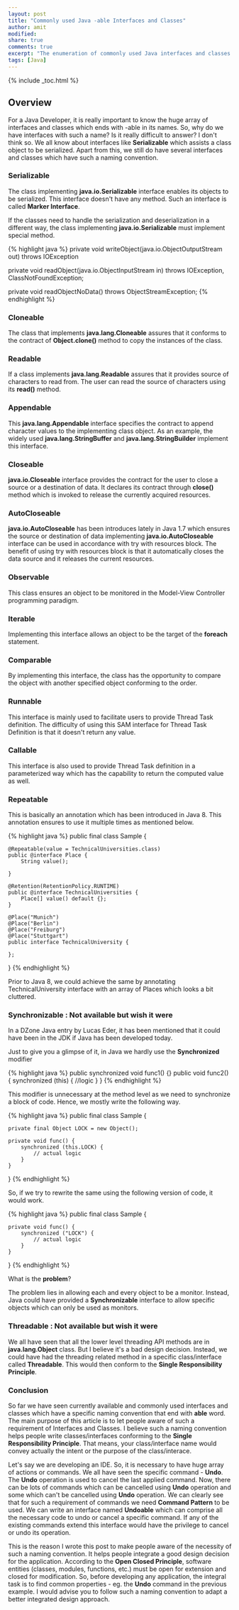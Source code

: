 ```yaml
---
layout: post
title: "Commonly used Java -able Interfaces and Classes"
author: amit
modified:
share: true
comments: true
excerpt: "The enumeration of commonly used Java interfaces and classes that ends with -able"
tags: [Java]
---
```


{% include _toc.html %}

## Overview

For a Java Developer, it is really important to know the huge array of interfaces and classes which ends with -able in its names. So, why do we have interfaces with such a name? Is it really difficult to answer? I don't think so. We all know about interfaces like **Serializable** which assists a class object to be serialized. Apart from this, we still do have several interfaces and classes which have such a naming convention.

### Serializable

The class implementing **java.io.Serializable** interface enables its objects to be serialized. This interface doesn't have any method. Such an interface is called **Marker Interface**.

If the classes need to handle the serialization and deserialization in a different way, the class implementing **java.io.Serializable** must implement special method.

{% highlight java %}
private void writeObject(java.io.ObjectOutputStream out) throws IOException

private void readObject(java.io.ObjectInputStream in) throws IOException, ClassNotFoundException;

private void readObjectNoData() throws ObjectStreamException;
{% endhighlight %}

### Cloneable

The class that implements **java.lang.Cloneable** assures that it conforms to the contract of **Object.clone()** method to copy the instances of the class.

### Readable

If a class implements **java.lang.Readable** assures that it provides source of characters to read from. The user can read the source of characters using its **read()** method.

### Appendable

This **java.lang.Appendable** interface specifies the contract to append character values to the implementing class object. As an example, the widely used **java.lang.StringBuffer** and **java.lang.StringBuilder** implement this interface.

### Closeable

**java.io.Closeable** interface provides the contract for the user to close a source or a destination of data. It declares its contract through **close()** method which is invoked to release the currently acquired resources.

### AutoCloseable

**java.io.AutoCloseable** has been introduces lately in Java 1.7 which ensures the source or destination of data implementing **java.io.AutoCloseable** interface can be used in accordance with try with resources block. The benefit of using try with resources block is that it automatically closes the data source and it releases the current resources.

### Observable

This class ensures an object to be monitored in the Model-View Controller programming paradigm.

### Iterable

Implementing this interface allows an object to be the target of the **foreach** statement.

### Comparable

By implementing this interface, the class has the opportunity to compare the object with another specified object conforming to the order.

### Runnable

This interface is mainly used to facilitate users to provide Thread Task definition. The difficulty of using this SAM interface for Thread Task Definition is that it doesn't return any value.

### Callable

This interface is also used to provide Thread Task definition in a parameterized way which has the capability to return the computed value as well.

### Repeatable

This is basically an annotation which has been introduced in Java 8. This annotation ensures to use it multiple times as mentioned below.

{% highlight java %}
public final class Sample {

	@Repeatable(value = TechnicalUniversities.class)
	public @interface Place {
		String value();

	}

	@Retention(RetentionPolicy.RUNTIME)
	public @interface TechnicalUniversities {
		Place[] value() default {};
	}

	@Place("Munich")
	@Place("Berlin")
	@Place("Freiburg")
	@Place("Stuttgart")
	public interface TechnicalUniversity {

	};
}
{% endhighlight %}

Prior to Java 8, we could achieve the same by annotating TechnicalUniversity interface with an array of Places which looks a bit cluttered.

### Synchronizable : Not available but wish it were

In a DZone Java entry by Lucas Eder, it has been mentioned that it could have been in the JDK if Java has been developed today.

Just to give you a glimpse of it, in Java we hardly use the **Synchronized** modifier

{% highlight java %}
public synchronized void func1() {}
public void func2() {
    synchronized (this) {
      //logic
    }
}
{% endhighlight %}

This modifier is unnecessary at the method level as we need to synchronize a block of code. Hence, we mostly write the following way.

{% highlight java %}
public final class Sample {

	private final Object LOCK = new Object();

	private void func() {
		synchronized (this.LOCK) {
			// actual logic
		}
	}
}
{% endhighlight %}

So, if we try to rewrite the same using the following version of code, it would work.

{% highlight java %}
public final class Sample {

	private void func() {
		synchronized ("LOCK") {
			// actual logic
		}
	}

}
{% endhighlight %}

What is the **problem**?

The problem lies in allowing each and every object to be a monitor. Instead, Java could have provided a **Synchronizable** interface to allow specific objects which can only be used as monitors.

### Threadable : Not available but wish it were

We all have seen that all the lower level threading API methods are in **java.lang.Object** class. But I believe it's a bad design decision. Instead, we could have had the threading related method in a specific class/interface called **Threadable**. This would then conform to the **Single Responsibility Principle**.

### Conclusion

So far we have seen currently available and commonly used interfaces and classes which have a specific naming convention that end with **able** word. The main purpose of this article is to let people aware of such a requirement of Interfaces and Classes. I believe such a naming convention helps people write classes/interfaces conforming to the **Single Responsibility Principle**. That means, your class/interface name would convey actually the intent or the purpose of the class/interace.

Let's say we are developing an IDE. So, it is necessary to have huge array of actions or commands. We all have seen the specific command - **Undo**. The **Undo** operation is used to cancel the last applied command. Now, there can be lots of commands which can be cancelled using **Undo** operation and some which can't be cancelled using **Undo** operation. We can clearly see that for such a requirement of commands we need **Command Pattern** to be used. We can write an interface named **Undoable** which can comprise all the necessary code to undo or cancel a specific command. If any of the existing commands extend this interface would have the privilege to cancel or undo its operation.

This is the reason I wrote this post to make people aware of the necessity of such a naming convention. It helps people integrate a good design decision for the application. According to the **Open Closed Principle**, software entities (classes, modules, functions, etc.) must be open for extension and closed for modification. So, before developing any application, the integral task is to find common properties - eg. the **Undo** command in the previous example. I would advise you to follow such a naming convention to adapt a better integrated design approach.
